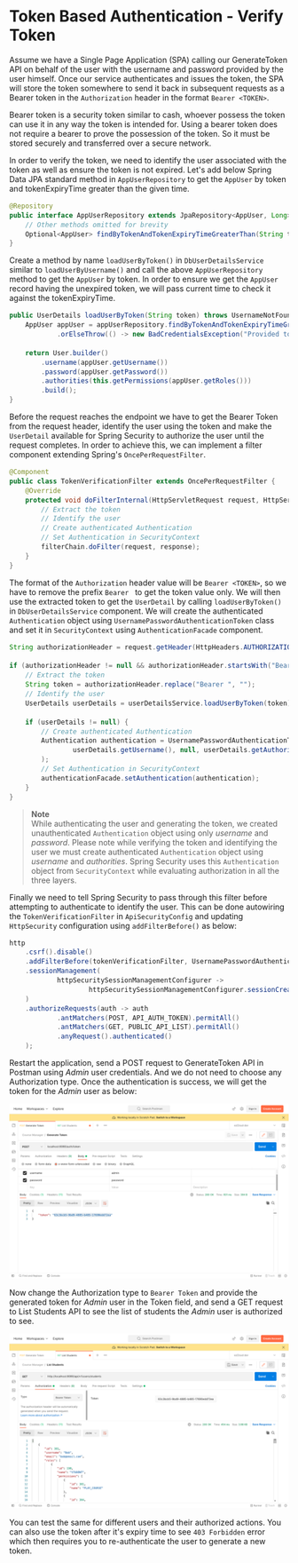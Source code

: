 # Token Based Authentication - Verify Token

Assume we have a Single Page Application (SPA) calling our GenerateToken API on behalf of the user with the username and password provided by the user himself. Once our service authenticates and issues the token, the SPA will store the token somewhere to send it back in subsequent requests as a Bearer token in the `Authorization` header in the format `Bearer <TOKEN>`.

Bearer token is a security token similar to cash, whoever possess the token can use it in any way the token is intended for. Using a bearer token does not require a bearer to prove the possession of the token. So it must be stored securely and transferred over a secure network.

In order to verify the token, we need to identify the user associated with the token as well as ensure the token is not expired. Let's add below Spring Data JPA standard method in `AppUserRepository` to get the `AppUser` by token and tokenExpiryTime greater than the given time.

```java
@Repository
public interface AppUserRepository extends JpaRepository<AppUser, Long> {
    // Other methods omitted for brevity	
    Optional<AppUser> findByTokenAndTokenExpiryTimeGreaterThan(String token, Date currentDate);
}
```

Create a method by name `loadUserByToken()` in `DbUserDetailsService` similar to `loadUserByUsername()` and call the above `AppUserRepository` method to get the `AppUser` by token. In order to ensure we get the `AppUser` record having the unexpired token, we will pass current time to check it against the tokenExpiryTime.

```java
public UserDetails loadUserByToken(String token) throws UsernameNotFoundException {  
    AppUser appUser = appUserRepository.findByTokenAndTokenExpiryTimeGreaterThan(token, new Date())  
            .orElseThrow(() -> new BadCredentialsException("Provided token is either expired or not found"));  
    
    return User.builder()  
        .username(appUser.getUsername())  
        .password(appUser.getPassword())  
        .authorities(this.getPermissions(appUser.getRoles()))  
        .build();  
}
```

Before the request reaches the endpoint we have to get the Bearer Token from the request header, identify the user using the token and make the `UserDetail` available for Spring Security to authorize the user until the request completes. In order to achieve this, we can implement a filter component extending Spring's `OncePerRequestFilter`.

```java
@Component  
public class TokenVerificationFilter extends OncePerRequestFilter {
    @Override  
    protected void doFilterInternal(HttpServletRequest request, HttpServletResponse response, FilterChain filterChain) throws ServletException, IOException {
        // Extract the token
        // Identify the user
        // Create authenticated Authentication
        // Set Authentication in SecurityContext
        filterChain.doFilter(request, response);
    }
}
```

The format of the `Authorization` header value will be `Bearer <TOKEN>`, so we have to remove the prefix `Bearer ` to get the token value only. We will then use the extracted token to get the `UserDetail` by calling `loadUserByToken()` in `DbUserDetailsService` component. We will create the authenticated `Authentication` object using `UsernamePasswordAuthenticationToken` class and set it in `SecurityContext` using `AuthenticationFacade` component.

```java
String authorizationHeader = request.getHeader(HttpHeaders.AUTHORIZATION);  
  
if (authorizationHeader != null && authorizationHeader.startsWith("Bearer ")) {  
    // Extract the token
    String token = authorizationHeader.replace("Bearer ", "");  
    // Identify the user
    UserDetails userDetails = userDetailsService.loadUserByToken(token);  
    
    if (userDetails != null) {  
        // Create authenticated Authentication
        Authentication authentication = UsernamePasswordAuthenticationToken.authenticated(  
                userDetails.getUsername(), null, userDetails.getAuthorities()  
        );  
        // Set Authentication in SecurityContext
        authenticationFacade.setAuthentication(authentication);  
    }
}
```

> **Note**  
> While authenticating the user and generating the token, we created unauthenticated `Authentication` object using only *username* and *password*. Please note while verifying the token and identifying the user we must create authenticated `Authentication` object using *username* and *authorities*. Spring Security uses this `Authentication` object from `SecurityContext` while evaluating authorization in all the three layers.

Finally we need to tell Spring Security to pass through this filter before attempting to authenticate to identify the user. This can be done autowiring the `TokenVerificationFilter` in `ApiSecurityConfig` and updating `HttpSecurity` configuration using `addFilterBefore()` as below:

```java
http  
    .csrf().disable()  
    .addFilterBefore(tokenVerificationFilter, UsernamePasswordAuthenticationFilter.class)  
    .sessionManagement(  
            httpSecuritySessionManagementConfigurer ->  
                    httpSecuritySessionManagementConfigurer.sessionCreationPolicy(SessionCreationPolicy.STATELESS)  
    )  
    .authorizeRequests(auth -> auth  
            .antMatchers(POST, API_AUTH_TOKEN).permitAll()  
            .antMatchers(GET, PUBLIC_API_LIST).permitAll()  
            .anyRequest().authenticated()  
    );
```

Restart the application, send a POST request to GenerateToken API in Postman using *Admin* user credentials. And we do not need to choose any Authorization type. Once the authentication is success, we will get the token for the *Admin* user as below:

![Generate token for Admin user](./assets/lesson24-01.png)

Now change the Authorization type to `Bearer Token` and provide the generated token for *Admin* user in the Token field, and send a GET request to List Students API to see the list of students the *Admin* user is authorized to see.

![List Students using Admin user token](./assets/lesson24-02.png)

You can test the same for different users and their authorized actions. You can also use the token after it's expiry time to see `403 Forbidden` error which then requires you to re-authenticate the user to generate a new token.